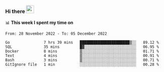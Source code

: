 ### Hi there <a href="https://www.gautamkrishnar.com/"><img src="https://media.giphy.com/media/hvRJCLFzcasrR4ia7z/giphy.gif" width="25px"></a>

📊 **This week I spent my time on**

<!--START_SECTION:waka-->

```text
From: 28 November 2022 - To: 05 December 2022

Go               7 hrs 39 mins   ██████████████████████▒░░   89.12 %
SQL              35 mins         █▓░░░░░░░░░░░░░░░░░░░░░░░   06.95 %
Docker           8 mins          ▒░░░░░░░░░░░░░░░░░░░░░░░░   01.71 %
Text             4 mins          ▒░░░░░░░░░░░░░░░░░░░░░░░░   00.91 %
Bash             3 mins          ▒░░░░░░░░░░░░░░░░░░░░░░░░   00.71 %
GitIgnore file   1 min           ░░░░░░░░░░░░░░░░░░░░░░░░░   00.28 %
```

<!--END_SECTION:waka-->
